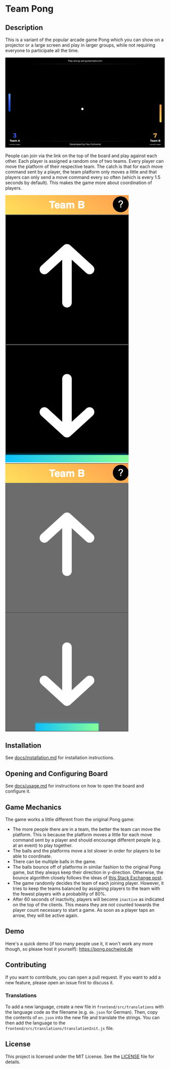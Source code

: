 # Team Pong

## Description
This is a variant of the popular arcade game Pong which you can show on a projector or a large screen and play in larger groups, while not requiring everyone to participate all the time.

![A board of the game Pong](./docs/gameplay.gif)

People can join via the link on the top of the board and play against each other. Each player is assigned a random one of two teams. Every player can move the platform of their respective team. The catch is that for each move command sent by a player, the team platform only moves a little and that players can only send a move command every so often (which is every 1.5 seconds by default). This makes the game more about coordination of players.

![Player controls with up and down arrow and Team B written on top](./docs/client.png)
![Player controls with up and down arrow grayed out because they are on cooldown](./docs/client-locked.png)

## Installation
See [docs/installation.md](./docs/installation.md) for installation instructions.


## Opening and Configuring Board
See [docs/usage.md](./docs/usage.md) for instructions on how to open the board and configure it.


## Game Mechanics
The game works a little different from the original Pong game:
- The more people there are in a team, the better the team can move the platform. This is because the platform moves a little for each move command sent by a player and should encourage different people (e.g. at an event) to play together.
- The balls and the platforms move a lot slower in order for players to be able to coordinate.
- There can be multiple balls in the game.
- The balls bounce off of platforms in similar fashion to the original Pong game, but they always keep their direction in y-direction. Otherwise, the bounce algorithm closely follows the ideas of [this Stack Exchange post](https://gamedev.stackexchange.com/questions/4253/in-pong-how-do-you-calculate-the-balls-direction-when-it-bounces-off-the-paddl/4255#4255).
- The game randomly decides the team of each joining player. However, it tries to keep the teams balanced by assigning players to the team with the fewest players with a probability of 80%.
- After 60 seconds of inactivity, players will become `inactive` as indicated on the top of the clients. This means they are not counted towards the player count necessary to start a game. As soon as a player taps an arrow, they will be active again.


## Demo
Here's a quick demo (if too many people use it, it won't work any more though, so please host it yourself): https://pong.pschwind.de

## Contributing
If you want to contribute, you can open a pull request. If you want to add a new feature, please open an issue first to discuss it.

### Translations
To add a new language, create a new file in `frontend/src/translations` with the language code as the filename (e.g. `de.json` for German). Then, copy the contents of `en.json` into the new file and translate the strings. You can then add the language to the `frontend/src/translations/translationInit.js` file.


## License
This project is licensed under the MIT License. See the [LICENSE](./LICENSE) file for details.
